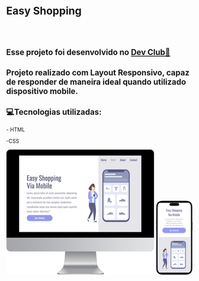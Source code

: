 <h1>Easy Shopping</h1>
<br>
<br>
<h2>Esse projeto foi desenvolvido no <a href="https://rodolfomori.com.br/devclub">Dev Club🚀</a></h2>

<h2>Projeto realizado com Layout Responsivo, capaz de responder de maneira ideal quando utilizado dispositivo mobile. </h2>

<h2> 💻Tecnologias utilizadas:</h2>
<p>- HTML</p>
<p>-CSS</p>

<p float="left">

<img src="https://github.com/georgiasantos-frontend/Easy-Shopping/blob/master/img/desktop.png?raw=true" width="400">

<img src="https://github.com/georgiasantos-frontend/Easy-Shopping/blob/master/img/mobile.png?raw=true" width="100" height="200">
</p>
